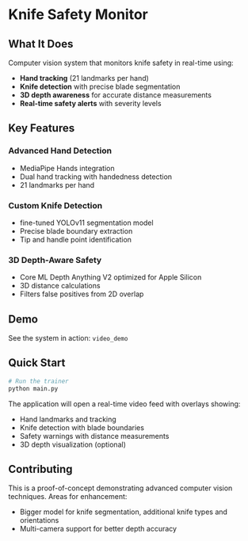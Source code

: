 # Knife Safety Monitor

## What It Does

Computer vision system that monitors knife safety in real-time using:
- **Hand tracking** (21 landmarks per hand)
- **Knife detection** with precise blade segmentation
- **3D depth awareness** for accurate distance measurements
- **Real-time safety alerts** with severity levels

## Key Features

### Advanced Hand Detection
- MediaPipe Hands integration
- Dual hand tracking with handedness detection
- 21 landmarks per hand

### Custom Knife Detection
- fine-tuned YOLOv11 segmentation model
- Precise blade boundary extraction
- Tip and handle point identification

### 3D Depth-Aware Safety
- Core ML Depth Anything V2 optimized for Apple Silicon
- 3D distance calculations
- Filters false positives from 2D overlap

## Demo

See the system in action: `video_demo`

## Quick Start

```bash
# Run the trainer
python main.py
```

The application will open a real-time video feed with overlays showing:
- Hand landmarks and tracking
- Knife detection with blade boundaries
- Safety warnings with distance measurements
- 3D depth visualization (optional)

## Contributing

This is a proof-of-concept demonstrating advanced computer vision techniques. Areas for enhancement:

- Bigger model for knife segmentation, additional knife types and orientations
- Multi-camera support for better depth accuracy